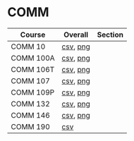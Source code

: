 # COMM

| Course | Overall | Section |
| ------ | ------- | ------- |
| COMM 10 | [csv](https://github.com/UCSD-Historical-Enrollment-Data/2024Summer1/blob/main/overall/COMM%2010.csv), [png](https://raw.githubusercontent.com/UCSD-Historical-Enrollment-Data/2024Summer1/main/plot_overall/COMM%2010.png) |  |
| COMM 100A | [csv](https://github.com/UCSD-Historical-Enrollment-Data/2024Summer1/blob/main/overall/COMM%20100A.csv), [png](https://raw.githubusercontent.com/UCSD-Historical-Enrollment-Data/2024Summer1/main/plot_overall/COMM%20100A.png) |  |
| COMM 106T | [csv](https://github.com/UCSD-Historical-Enrollment-Data/2024Summer1/blob/main/overall/COMM%20106T.csv), [png](https://raw.githubusercontent.com/UCSD-Historical-Enrollment-Data/2024Summer1/main/plot_overall/COMM%20106T.png) |  |
| COMM 107 | [csv](https://github.com/UCSD-Historical-Enrollment-Data/2024Summer1/blob/main/overall/COMM%20107.csv), [png](https://raw.githubusercontent.com/UCSD-Historical-Enrollment-Data/2024Summer1/main/plot_overall/COMM%20107.png) |  |
| COMM 109P | [csv](https://github.com/UCSD-Historical-Enrollment-Data/2024Summer1/blob/main/overall/COMM%20109P.csv), [png](https://raw.githubusercontent.com/UCSD-Historical-Enrollment-Data/2024Summer1/main/plot_overall/COMM%20109P.png) |  |
| COMM 132 | [csv](https://github.com/UCSD-Historical-Enrollment-Data/2024Summer1/blob/main/overall/COMM%20132.csv), [png](https://raw.githubusercontent.com/UCSD-Historical-Enrollment-Data/2024Summer1/main/plot_overall/COMM%20132.png) |  |
| COMM 146 | [csv](https://github.com/UCSD-Historical-Enrollment-Data/2024Summer1/blob/main/overall/COMM%20146.csv), [png](https://raw.githubusercontent.com/UCSD-Historical-Enrollment-Data/2024Summer1/main/plot_overall/COMM%20146.png) |  |
| COMM 190 | [csv](https://github.com/UCSD-Historical-Enrollment-Data/2024Summer1/blob/main/overall/COMM%20190.csv) |  |
